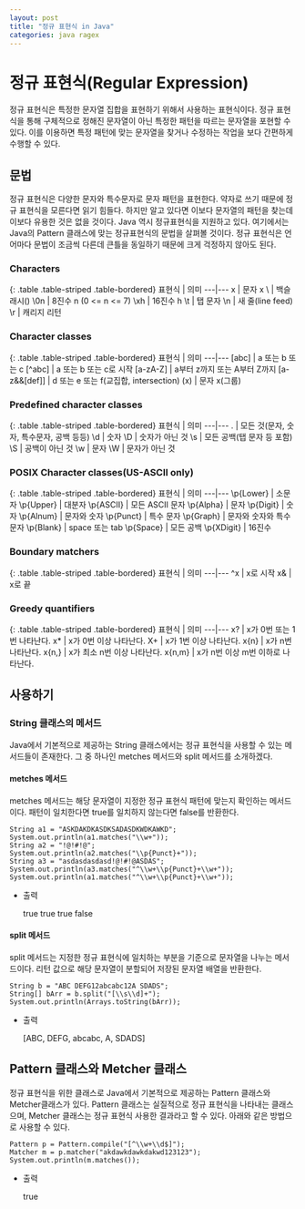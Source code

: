 ```yaml
---
layout: post
title: "정규 표현식 in Java"
categories: java ragex
---
```


# 정규 표현식(Regular Expression)

정규 표현식은 특정한 문자열 집합을 표현하기 위해서 사용하는 표현식이다. 정규 표현식을 통해 구체적으로 정해진 문자열이 아닌 특정한 패턴을 따르는 문자열을 포현할 수 있다. 이를 이용하면 특정 패턴에 맞는 문자열을 찾거나 수정하는 작업을 보다 간편하게 수행할 수 있다.

## 문법

정규 표현식은 다양한 문자와 특수문자로 문자 패턴을 표현한다. 약자로 쓰기 때문에 정규 표현식을 모른다면 읽기 힘들다. 하지만 알고 있다면 이보다 문자열의 패턴을 찾는데 이보다 유용한 것은 없을 것이다. Java 역시 정규표현식을 지원하고 있다. 여기에서는 Java의 Pattern 클래스에 맞는 정규표현식의 문법을 살펴볼 것이다. 정규 표현식은 언어마다 문법이 조금씩 다른데 큰틀을 동일하기 때문에 크게 걱정하지 않아도 된다.

### Characters

{: .table .table-striped .table-bordered}
표현식 | 의미
---|---
x | 문자 x
\\ | 백슬래시(\)
\0n | 8진수 n (0 <= n <= 7)
\xh | 16진수 h
\t | 탭 문자
\n | 새 줄(line feed)
\r | 캐리지 리턴

### Character classes

{: .table .table-striped .table-bordered}
표현식 | 의미
---|---
[abc] | a 또는 b 또는 c
[^abc] | a 또는 b 또는 c로 시작
[a-zA-Z] | a부터 z까지 또는 A부터 Z까지
[a-z&&[def]] | d 또는 e 또는 f(교집합, intersection)
(x) | 문자 x(그룹)

### Predefined character classes

{: .table .table-striped .table-bordered}
표현식 | 의미
---|---
. | 모든 것(문자, 숫자, 특수문자, 공백 등등)
\d | 숫자
\D | 숫자가 아닌 것
\s | 모든 공백(탭 문자 등 포함)
\S | 공백이 아닌 것
\w | 문자
\W | 문자가 아닌 것

### POSIX Character classes(US-ASCII only)

{: .table .table-striped .table-bordered}
표현식 | 의미
---|---
\p{Lower} | 소문자
\p{Upper} | 대분자
\p{ASCII} | 모든 ASCII 문자
\p{Alpha} | 문자
\p{Digit} | 숫자
\p{Alnum} | 문자와 숫자
\p{Punct} | 특수 문자
\p{Graph} | 문자와 숫자와 특수 문자
\p{Blank} | space 또는 tab
\p{Space} | 모든 공백
\p{XDigit} | 16진수

### Boundary matchers

{: .table .table-striped .table-bordered}
표현식 | 의미
---|---
^x | x로 시작
x& | x로 끝

### Greedy quantifiers

{: .table .table-striped .table-bordered}
표현식 | 의미
---|---
x? | x가 0번 또는 1번 나타난다.
x* | x가 0번 이상 나타난다.
X+ | x가 1번 이상 나타난다.
x{n} | x가 n번 나타난다.
x{n,} | x가 최소 n번 이상 나타난다.
x{n,m} | x가 n번 이상 m번 이하로 나타난다.

## 사용하기

### String 클래스의 메서드

Java에서 기본적으로 제공하는 String 클래스에서는 정규 표현식을 사용할 수 있는 메서드들이 존재한다. 그 중 하나인  metches 메서드와 split 메서드를 소개하겠다.

#### metches 메서드

metches 메서드는 해당 문자열이 지정한 정규 표현식 패턴에 맞는지 확인하는 메서드이다. 패턴이 일치한다면 true를 일치하지 않는다면 false를 반환한다.


    String a1 = "ASKDAKDKASDKSADASDKWDKAWKD";
    System.out.println(a1.matches("\\w+"));
    String a2 = "!@!#!@";
    System.out.println(a2.matches("\\p{Punct}+"));
    String a3 = "asdasdasdasd!@!#!@ASDAS";
    System.out.println(a3.matches("^\\w+\\p{Punct}+\\w+"));
    System.out.println(a1.matches("^\\w+\\p{Punct}+\\w+"));
    
    
- 출력
        
        
    true
    true
    true
    false

    
#### split 메서드

split 메서드는 지정한 정규 표현식에 일치하는 부분을 기준으로 문자열을 나누는 메서드이다. 리턴 값으로 해당 문자열이 분할되어 저장된 문자열 배열을 반환한다.


    String b = "ABC DEFG12abcabc12A SDADS";
    String[] bArr = b.split("[\\s\\d]+");
    System.out.println(Arrays.toString(bArr));

    
- 출력


    [ABC, DEFG, abcabc, A, SDADS]


## Pattern 클래스와 Metcher 클래스

정규 표현식을 위한 클래스로 Java에서 기본적으로 제공하는 Pattern 클래스와 Metcher클래스가 있다.  Pattern 클래스는 실질적으로 정규 표현식을 나타내는 클래스으며, Metcher 클래스는 정규 표현식 사용한 결과라고 할 수 있다. 아래와 같은 방법으로 사용할 수 있다.


    Pattern p = Pattern.compile("[^\\w+\\d$]");
    Matcher m = p.matcher("akdawkdawkdakwd123123");
    System.out.println(m.matches()); 


- 출력


    true